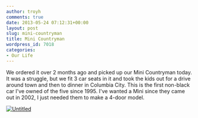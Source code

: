 ```yaml
---
author: troyh
comments: true
date: 2013-05-24 07:12:31+00:00
layout: post
slug: mini-countryman
title: Mini Countryman
wordpress_id: 7018
categories:
- Our Life
---
```


We ordered it over 2 months ago and picked up our Mini Countryman today. It was a struggle, but we fit 3 car seats in it and took the kids out for a drive around town and then to dinner in Columbia City. This is the first non-black car I've owned of the five since 1995. I've wanted a Mini since they came out in 2002, I just needed them to make a 4-door model.

[![Untitled](http://farm9.staticflickr.com/8538/8848237723_264f631080.jpg)](http://www.flickr.com/photos/troyh/8848237723/)
